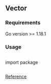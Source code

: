 ## Vector

### Requirements
Go version >= 1.18.1

### Usage

```go
```

import package
```go
```

[Reference](https://github.com/liyue201/gostl/tree/master/ds/rbtree)